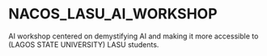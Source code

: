 # NACOS_LASU_AI_WORKSHOP
AI workshop centered on demystifying AI and making it more accessible to (LAGOS STATE UNIVERSITY) LASU students.
